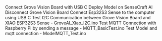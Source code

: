 Connect Grove Vision Board with USB C
Deploy Model on SenseCraft AI
Disconnect Grove Vision Board
Connect Esp32S3 Sense to the computer using USB C
Test I2C Communication between Grove Vision Board and XIAO ESP32S3 Sense - GroveAI_Xiao_I2C.ino
Test MQTT Connection with Raspberry Pi by sending a message - MQTT_BasicTest.ino
Test Model and mqtt connection - ModelMQTT_Test.ino

